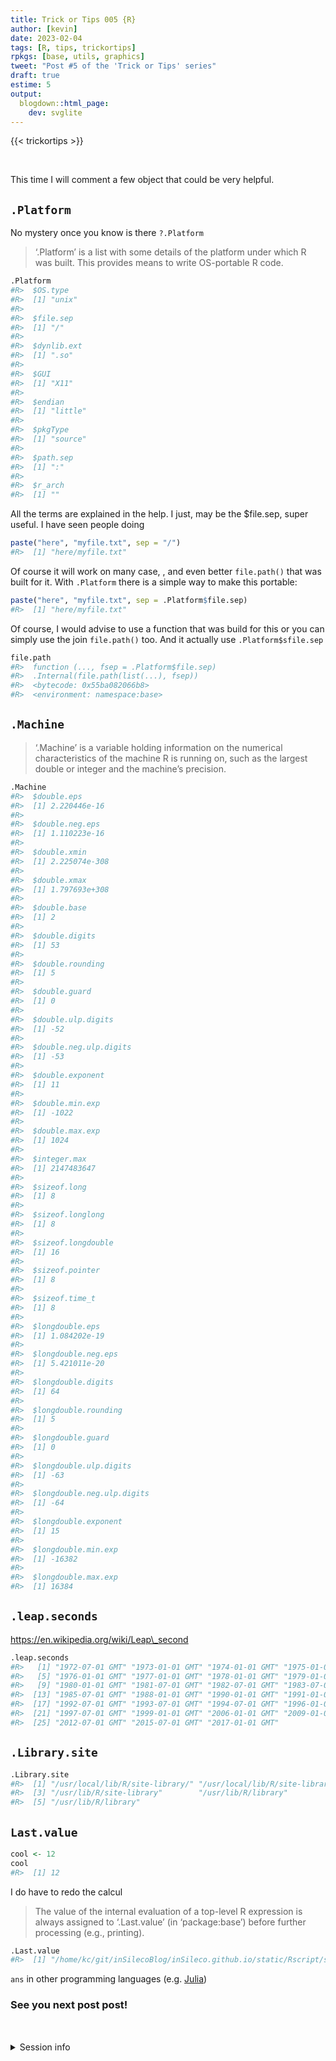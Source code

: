 ```yaml
---
title: Trick or Tips 005 {R}
author: [kevin]
date: 2023-02-04
tags: [R, tips, trickortips]
rpkgs: [base, utils, graphics]
tweet: "Post #5 of the 'Trick or Tips' series"
draft: true
estime: 5
output:
  blogdown::html_page:
    dev: svglite
---
```


{{< trickortips >}}

<br>

This time I will comment a few object that could be very helpful.

## `.Platform`

No mystery once you know is there `?.Platform`

> ‘.Platform’ is a list with some details of the platform under
> which R was built. This provides means to write OS-portable R
> code.

``` r
.Platform
#R>  $OS.type
#R>  [1] "unix"
#R>  
#R>  $file.sep
#R>  [1] "/"
#R>  
#R>  $dynlib.ext
#R>  [1] ".so"
#R>  
#R>  $GUI
#R>  [1] "X11"
#R>  
#R>  $endian
#R>  [1] "little"
#R>  
#R>  $pkgType
#R>  [1] "source"
#R>  
#R>  $path.sep
#R>  [1] ":"
#R>  
#R>  $r_arch
#R>  [1] ""
```

All the terms are explained in the help. I just, may be the $file.sep, super useful. I have seen people doing

``` r
paste("here", "myfile.txt", sep = "/")
#R>  [1] "here/myfile.txt"
```

Of course it will work on many case, , and even better `file.path()` that was built for it. With `.Platform` there is a simple way to make this portable:

``` r
paste("here", "myfile.txt", sep = .Platform$file.sep)
#R>  [1] "here/myfile.txt"
```

Of course, I would advise to use a function that was build for this or you can simply use the join `file.path()` too. And it actually use `.Platform$sfile.sep`

``` r
file.path
#R>  function (..., fsep = .Platform$file.sep) 
#R>  .Internal(file.path(list(...), fsep))
#R>  <bytecode: 0x55ba082066b8>
#R>  <environment: namespace:base>
```

## `.Machine`

> ‘.Machine’ is a variable holding information on the numerical
> characteristics of the machine R is running on, such as the
> largest double or integer and the machine’s precision.

``` r
.Machine
#R>  $double.eps
#R>  [1] 2.220446e-16
#R>  
#R>  $double.neg.eps
#R>  [1] 1.110223e-16
#R>  
#R>  $double.xmin
#R>  [1] 2.225074e-308
#R>  
#R>  $double.xmax
#R>  [1] 1.797693e+308
#R>  
#R>  $double.base
#R>  [1] 2
#R>  
#R>  $double.digits
#R>  [1] 53
#R>  
#R>  $double.rounding
#R>  [1] 5
#R>  
#R>  $double.guard
#R>  [1] 0
#R>  
#R>  $double.ulp.digits
#R>  [1] -52
#R>  
#R>  $double.neg.ulp.digits
#R>  [1] -53
#R>  
#R>  $double.exponent
#R>  [1] 11
#R>  
#R>  $double.min.exp
#R>  [1] -1022
#R>  
#R>  $double.max.exp
#R>  [1] 1024
#R>  
#R>  $integer.max
#R>  [1] 2147483647
#R>  
#R>  $sizeof.long
#R>  [1] 8
#R>  
#R>  $sizeof.longlong
#R>  [1] 8
#R>  
#R>  $sizeof.longdouble
#R>  [1] 16
#R>  
#R>  $sizeof.pointer
#R>  [1] 8
#R>  
#R>  $sizeof.time_t
#R>  [1] 8
#R>  
#R>  $longdouble.eps
#R>  [1] 1.084202e-19
#R>  
#R>  $longdouble.neg.eps
#R>  [1] 5.421011e-20
#R>  
#R>  $longdouble.digits
#R>  [1] 64
#R>  
#R>  $longdouble.rounding
#R>  [1] 5
#R>  
#R>  $longdouble.guard
#R>  [1] 0
#R>  
#R>  $longdouble.ulp.digits
#R>  [1] -63
#R>  
#R>  $longdouble.neg.ulp.digits
#R>  [1] -64
#R>  
#R>  $longdouble.exponent
#R>  [1] 15
#R>  
#R>  $longdouble.min.exp
#R>  [1] -16382
#R>  
#R>  $longdouble.max.exp
#R>  [1] 16384
```

## `.leap.seconds`

https://en.wikipedia.org/wiki/Leap\_second

``` r
.leap.seconds
#R>   [1] "1972-07-01 GMT" "1973-01-01 GMT" "1974-01-01 GMT" "1975-01-01 GMT"
#R>   [5] "1976-01-01 GMT" "1977-01-01 GMT" "1978-01-01 GMT" "1979-01-01 GMT"
#R>   [9] "1980-01-01 GMT" "1981-07-01 GMT" "1982-07-01 GMT" "1983-07-01 GMT"
#R>  [13] "1985-07-01 GMT" "1988-01-01 GMT" "1990-01-01 GMT" "1991-01-01 GMT"
#R>  [17] "1992-07-01 GMT" "1993-07-01 GMT" "1994-07-01 GMT" "1996-01-01 GMT"
#R>  [21] "1997-07-01 GMT" "1999-01-01 GMT" "2006-01-01 GMT" "2009-01-01 GMT"
#R>  [25] "2012-07-01 GMT" "2015-07-01 GMT" "2017-01-01 GMT"
```

## `.Library.site`

``` r
.Library.site
#R>  [1] "/usr/local/lib/R/site-library/" "/usr/local/lib/R/site-library/"
#R>  [3] "/usr/lib/R/site-library"        "/usr/lib/R/library"            
#R>  [5] "/usr/lib/R/library"
```

## `Last.value`

``` r
cool <- 12
cool
#R>  [1] 12
```

I do have to redo the calcul

> The value of the internal evaluation of a top-level R expression
> is always assigned to ‘.Last.value’ (in ‘package:base’) before
> further processing (e.g., printing).

``` r
.Last.value
#R>  [1] "/home/kc/git/inSilecoBlog/inSileco.github.io/static/Rscript/sessionInfo.Rmd"
```

`ans` in other programming languages (e.g. [Julia](https://julialang.org/))

### See you next post post\!

<div style="padding: 2rem 0rem 2rem 0rem;">

<details>

<summary>Session info <i class="fa fa-cogs" aria-hidden="true"></i></summary>

``` r
sessionInfo()
#R>  R version 4.2.2 Patched (2022-11-10 r83330)
#R>  Platform: x86_64-pc-linux-gnu (64-bit)
#R>  Running under: Ubuntu 22.04.1 LTS
#R>  
#R>  Matrix products: default
#R>  BLAS:   /usr/lib/x86_64-linux-gnu/openblas-pthread/libblas.so.3
#R>  LAPACK: /usr/lib/x86_64-linux-gnu/openblas-pthread/libopenblasp-r0.3.20.so
#R>  
#R>  locale:
#R>   [1] LC_CTYPE=en_CA.UTF-8       LC_NUMERIC=C              
#R>   [3] LC_TIME=en_CA.UTF-8        LC_COLLATE=en_CA.UTF-8    
#R>   [5] LC_MONETARY=en_CA.UTF-8    LC_MESSAGES=en_CA.UTF-8   
#R>   [7] LC_PAPER=en_CA.UTF-8       LC_NAME=C                 
#R>   [9] LC_ADDRESS=C               LC_TELEPHONE=C            
#R>  [11] LC_MEASUREMENT=en_CA.UTF-8 LC_IDENTIFICATION=C       
#R>  
#R>  attached base packages:
#R>  [1] stats     graphics  grDevices utils     datasets  methods   base     
#R>  
#R>  other attached packages:
#R>  [1] inSilecoRef_0.0.1.9000
#R>  
#R>  loaded via a namespace (and not attached):
#R>   [1] bslib_0.4.2       tidyselect_1.2.0  xfun_0.36         vctrs_0.5.2      
#R>   [5] generics_0.1.3    miniUI_0.1.1.1    htmltools_0.5.4   yaml_2.3.6       
#R>   [9] utf8_1.2.3        rlang_1.0.6       jquerylib_0.1.4   pillar_1.8.1     
#R>  [13] later_1.3.0       glue_1.6.2        httpcode_0.3.0    withr_2.5.0      
#R>  [17] lifecycle_1.0.3   plyr_1.8.8        stringr_1.5.0     targets_0.14.2   
#R>  [21] blogdown_1.16     htmlwidgets_1.6.1 evaluate_0.19     codetools_0.2-19 
#R>  [25] knitr_1.41        callr_3.7.3       fastmap_1.1.0     httpuv_1.6.8     
#R>  [29] ps_1.7.2          curl_5.0.0        fansi_1.0.4       Rcpp_1.0.10      
#R>  [33] xtable_1.8-4      backports_1.4.1   promises_1.2.0.1  DT_0.26          
#R>  [37] cachem_1.0.6      jsonlite_1.8.4    rcrossref_1.2.0   mime_0.12        
#R>  [41] digest_0.6.31     stringi_1.7.8     bookdown_0.32     processx_3.8.0   
#R>  [45] dplyr_1.1.0       shiny_1.7.4       cli_3.5.0         tools_4.2.2      
#R>  [49] sass_0.4.5        magrittr_2.0.3    base64url_1.4     tibble_3.1.8     
#R>  [53] RefManageR_1.3.0  crul_1.3          pkgconfig_2.0.3   ellipsis_0.3.2   
#R>  [57] data.table_1.14.6 xml2_1.3.3        lubridate_1.8.0   rmarkdown_2.19   
#R>  [61] httr_1.4.4        R6_2.5.1          igraph_1.3.5      compiler_4.2.2
```

</details>

</div>
